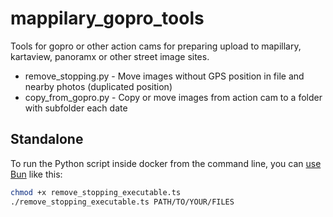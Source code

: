 # mappilary_gopro_tools

Tools for gopro or other action cams for preparing upload to mapillary, kartaview, panoramx or other street image sites.

- remove_stopping.py - Move images without GPS position in file and nearby photos (duplicated position)
- copy_from_gopro.py - Copy or move images from action cam to a folder with subfolder each date

## Standalone

To run the Python script inside docker from the command line, you can [use Bun](https://bun.sh/docs/installation) like this:

```sh
chmod +x remove_stopping_executable.ts
./remove_stopping_executable.ts PATH/TO/YOUR/FILES
```
